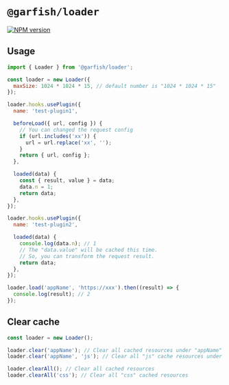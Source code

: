 # `@garfish/loader`

[![NPM version](https://img.shields.io/npm/v/@garfish/loader.svg?style=flat-square)](https://www.npmjs.com/package/@garfish/loader)

## Usage

```js
import { Loader } from '@garfish/loader';

const loader = new Loader({
  maxSize: 1024 * 1024 * 15, // default number is "1024 * 1024 * 15"
});

loader.hooks.usePlugin({
  name: 'test-plugin1',

  beforeLoad({ url, config }) {
    // You can changed the request config
    if (url.includes('xx')) {
      url = url.replace('xx', '');
    }
    return { url, config };
  },

  loaded(data) {
    const { result, value } = data;
    data.n = 1;
    return data;
  },
});

loader.hooks.usePlugin({
  name: 'test-plugin2',

  loaded(data) {
    console.log(data.n); // 1
    // The "data.value" will be cached this time.
    // So, you can transform the request result.
    return data;
  },
});

loader.load('appName', 'https://xxx').then((result) => {
  console.log(result); // 2
});
```

## Clear cache

```js
const loader = new Loader();

loader.clear('appName'); // Clear all cached resources under "appName"
loader.clear('appName', 'js'); // Clear all "js" cache resources under "appName"

loader.clearAll(); // Clear all cached resources
loader.clearAll('css'); // Clear all "css" cached resources
```
